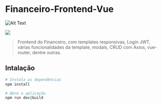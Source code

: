 # Financeiro-Frontend-Vue

![Alt Text](https://media.giphy.com/media/gCMUur2MxuRHc7J7lI/giphy.gif)

![](name-of-giphy.gif)



> Frontend do Financeiro, com templates responsivas, Login JWT, várias funcionalidades da template, modals, CRUD com Axios, vue-router, dentre outras.

## Intalação

``` bash
# Instala as dependências
npm install

# Abre a aplicação
npm run dev|build
